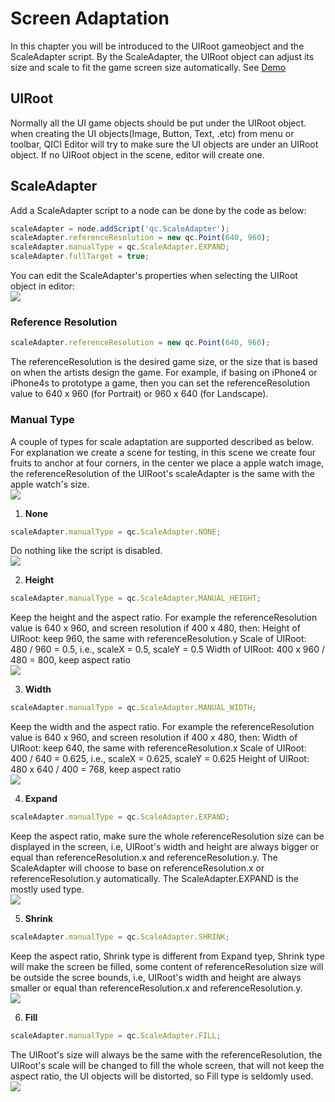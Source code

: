 # Screen Adaptation
In this chapter you will be introduced to the UIRoot gameobject and the ScaleAdapter script. By the ScaleAdapter, the UIRoot object can adjust its size and scale to fit the game screen size automatically.
See [Demo](http://engine.qiciengine.com/demo/Layout/uiroot_adapt/index.html)

## UIRoot
Normally all the UI game objects should be put under the UIRoot object. when creating the UI objects(Image, Button, Text, .etc) from menu or toolbar, QICI Editor will try to make sure the UI objects are under an UIRoot object. If no UIRoot object in the scene, editor will create one.

## ScaleAdapter
Add a ScaleAdapter script to a node can be done by the code as below:
````javascript
scaleAdapter = node.addScript('qc.ScaleAdapter');
scaleAdapter.referenceResolution = new qc.Point(640, 960);
scaleAdapter.manualType = qc.ScaleAdapter.EXPAND;
scaleAdapter.fullTarget = true;
````

You can edit the ScaleAdapter's properties when selecting the UIRoot object in editor:  
![](images/scale_adapter.png)

### Reference Resolution
````javascript
scaleAdapter.referenceResolution = new qc.Point(640, 960);
````
The referenceResolution is the desired game size, or the size that is based on when the artists design the game. For example, if basing on iPhone4 or iPhone4s to prototype a game, then you can set the referenceResolution value to 640 x 960 (for Portrait) or 960 x 640 (for Landscape).

### Manual Type
A couple of types for scale adaptation are supported described as below. For explanation we create a scene for testing, in this scene we create four fruits to anchor at four corners, in the center we place a apple watch image, the referenceResolution of the UIRoot's scaleAdapter is the same with the apple watch's size.  
![](images/scale_adapter_sample.png)

1. **None**
````javascript
scaleAdapter.manualType = qc.ScaleAdapter.NONE;
````
Do nothing like the script is disabled.  
![](images/scale_adapter_none.png)

2. **Height**
````javascript
scaleAdapter.manualType = qc.ScaleAdapter.MANUAL_HEIGHT;
````
Keep the height and the aspect ratio. For example the referenceResolution value is 640 x 960, and screen resolution if 400 x 480, then:
Height of UIRoot: keep 960, the same with referenceResolution.y
Scale of UIRoot: 480 / 960 = 0.5, i.e., scaleX = 0.5, scaleY = 0.5
Width of UIRoot: 400 x 960 / 480 = 800, keep aspect ratio  
![](images/scale_adapter_height.png)

3. **Width**
````javascript
scaleAdapter.manualType = qc.ScaleAdapter.MANUAL_WIDTH;
````
Keep the width and the aspect ratio. For example the referenceResolution value is 640 x 960, and screen resolution if 400 x 480, then:
Width of UIRoot: keep 640, the same with referenceResolution.x
Scale of UIRoot: 400 / 640 = 0.625, i.e., scaleX = 0.625, scaleY = 0.625
Height of UIRoot: 480 x 640 / 400 = 768, keep aspect ratio  
![](images/scale_adapter_width.png)

4. **Expand**
````javascript
scaleAdapter.manualType = qc.ScaleAdapter.EXPAND;
````
Keep the aspect ratio, make sure the whole referenceResolution size can be displayed in the screen, i.e, UIRoot's width and height are always bigger or equal than referenceResolution.x and referenceResolution.y. The ScaleAdapter will choose to base on referenceResolution.x or referenceResolution.y automatically. The ScaleAdapter.EXPAND is the mostly used type.  
![](images/scale_adapter_expand.png)

5. **Shrink**
````javascript
scaleAdapter.manualType = qc.ScaleAdapter.SHRINK;
````
Keep the aspect ratio, Shrink type is different from Expand tyep, Shrink type will make the screen be filled, some content of referenceResolution size will be outside the scree bounds, i.e, UIRoot's width and height are always smaller or equal than referenceResolution.x and referenceResolution.y.  
![](images/scale_adapter_shrink.png)

6. **Fill**
````javascript
scaleAdapter.manualType = qc.ScaleAdapter.FILL;
````
The UIRoot's size will always be the same with the referenceResolution, the UIRoot's scale will be changed to fill the whole screen, that will not keep the aspect ratio, the UI objects will be distorted, so Fill type is seldomly used.  
![](images/scale_adapter_fill.png)

